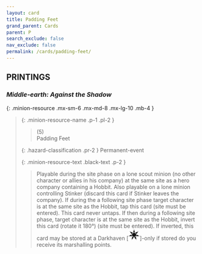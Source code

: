 ```yaml
---
layout: card
title: Padding Feet
grand_parent: Cards
parent: P
search_exclude: false
nav_exclude: false
permalink: /cards/padding-feet/
---
```


## PRINTINGS


### _Middle-earth: Against the Shadow_

{: .minion-resource .mx-sm-6 .mx-md-8 .mx-lg-10 .mb-4 }
> {: .minion-resource-name .p-1 .pl-2 }
> > <div class="hazard-mp">(5)</div>
> > <div class="card-name">Padding Feet</div>
>
> {: .hazard-classification .pr-2 }
> Permanent-event
>
> {: .minion-resource-text .black-text .p-2 }
> > Playable during the site phase on a lone scout minion (no other character or allies in his company) at the same site as a hero company containing a Hobbit. Also playable on a lone minion controlling Stinker (discard this card if Stinker leaves the company). If during the a following site phase target character is at the same site as the Hobbit, tap this card (site must be entered). This card never untaps. If then during a following site phase, target character is at the same site as the Hobbit, invert this card (rotate it 180°) (site must be entered). If inverted, this card may be stored at a Darkhaven \[![](/assets/images/dark-haven.svg)]-only if stored do you receive its marshalling points. 
> 
